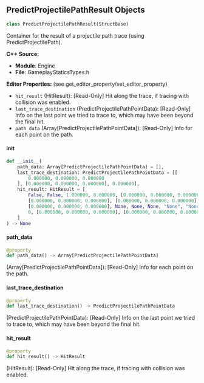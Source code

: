 ## PredictProjectilePathResult Objects

```python
class PredictProjectilePathResult(StructBase)
```

Container for the result of a projectile path trace (using PredictProjectilePath).

**C++ Source:**

- **Module**: Engine
- **File**: GameplayStaticsTypes.h

**Editor Properties:** (see get_editor_property/set_editor_property)

- ``hit_result`` (HitResult):  [Read-Only] Hit along the trace, if tracing with collision was enabled.
- ``last_trace_destination`` (PredictProjectilePathPointData):  [Read-Only] Info on the last point we tried to trace to, which may have been beyond the final hit.
- ``path_data`` (Array[PredictProjectilePathPointData]):  [Read-Only] Info for each point on the path.

<a id="unreal.PredictProjectilePathResult.__init__"></a>

#### __init__

```python
def __init__(
    path_data: Array[PredictProjectilePathPointData] = [],
    last_trace_destination: PredictProjectilePathPointData = [[
        0.000000, 0.000000, 0.000000
    ], [0.000000, 0.000000, 0.000000], 0.000000],
    hit_result: HitResult = [
        False, False, 1.000000, 0.000000, [0.000000, 0.000000, 0.000000],
        [0.000000, 0.000000, 0.000000], [0.000000, 0.000000, 0.000000],
        [0.000000, 0.000000, 0.000000], None, None, None, "None", "None", 0, 0,
        0, [0.000000, 0.000000, 0.000000], [0.000000, 0.000000, 0.000000]
    ]
) -> None
```

<a id="unreal.PredictProjectilePathResult.path_data"></a>

#### path_data

```python
@property
def path_data() -> Array[PredictProjectilePathPointData]
```

(Array[PredictProjectilePathPointData]):  [Read-Only] Info for each point on the path.

<a id="unreal.PredictProjectilePathResult.last_trace_destination"></a>

#### last_trace_destination

```python
@property
def last_trace_destination() -> PredictProjectilePathPointData
```

(PredictProjectilePathPointData):  [Read-Only] Info on the last point we tried to trace to, which may have been beyond the final hit.

<a id="unreal.PredictProjectilePathResult.hit_result"></a>

#### hit_result

```python
@property
def hit_result() -> HitResult
```

(HitResult):  [Read-Only] Hit along the trace, if tracing with collision was enabled.

<a id="unreal.MeshApproximationSettings"></a>